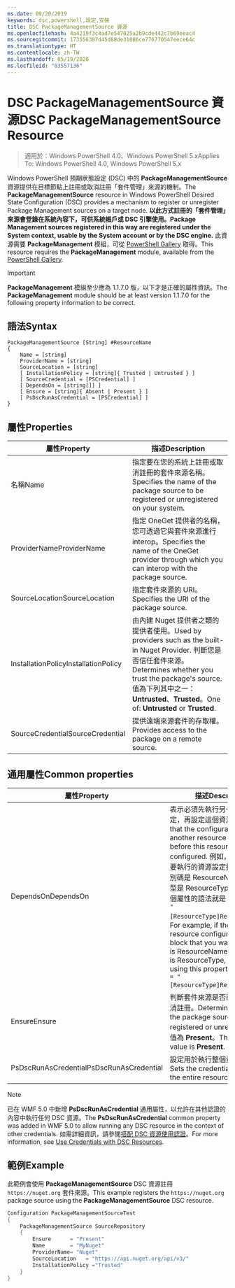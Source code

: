```yaml
---
ms.date: 09/20/2019
keywords: dsc,powershell,設定,安裝
title: DSC PackageManagementSource 資源
ms.openlocfilehash: 4a4219f3c4ad7e547025a2b9cde442c7b69eeac4
ms.sourcegitcommit: 173556307d45d88de31086ce776770547eece64c
ms.translationtype: HT
ms.contentlocale: zh-TW
ms.lasthandoff: 05/19/2020
ms.locfileid: "83557136"
---
```

# <a name="dsc-packagemanagementsource-resource"></a><span data-ttu-id="810b7-103">DSC PackageManagementSource 資源</span><span class="sxs-lookup"><span data-stu-id="810b7-103">DSC PackageManagementSource Resource</span></span>

> <span data-ttu-id="810b7-104">適用於：Windows PowerShell 4.0、Windows PowerShell 5.x</span><span class="sxs-lookup"><span data-stu-id="810b7-104">Applies To: Windows PowerShell 4.0, Windows PowerShell 5.x</span></span>

<span data-ttu-id="810b7-105">Windows PowerShell 預期狀態設定 (DSC) 中的 **PackageManagementSource** 資源提供在目標節點上註冊或取消註冊「套件管理」來源的機制。</span><span class="sxs-lookup"><span data-stu-id="810b7-105">The **PackageManagementSource** resource in Windows PowerShell Desired State Configuration (DSC) provides a mechanism to register or unregister Package Management sources on a target node.</span></span>
<span data-ttu-id="810b7-106">**以此方式註冊的「套件管理」來源會登錄在系統內容下，可供系統帳戶或 DSC 引擎使用。**</span><span class="sxs-lookup"><span data-stu-id="810b7-106">**Package Management sources registered in this way are registered under the System context, usable by the System account or by the DSC engine.**</span></span> <span data-ttu-id="810b7-107">此資源需要 **PackageManagement** 模組，可從 [PowerShell Gallery](https://PowerShellGallery.com) 取得。</span><span class="sxs-lookup"><span data-stu-id="810b7-107">This resource requires the **PackageManagement** module, available from the [PowerShell Gallery](https://PowerShellGallery.com).</span></span>

> [!IMPORTANT]
> <span data-ttu-id="810b7-108">**PackageManagement** 模組至少應為 1.1.7.0 版，以下才是正確的屬性資訊。</span><span class="sxs-lookup"><span data-stu-id="810b7-108">The **PackageManagement** module should be at least version 1.1.7.0 for the following property information to be correct.</span></span>

## <a name="syntax"></a><span data-ttu-id="810b7-109">語法</span><span class="sxs-lookup"><span data-stu-id="810b7-109">Syntax</span></span>

```Syntax
PackageManagementSource [String] #ResourceName
{
    Name = [string]
    ProviderName = [string]
    SourceLocation = [string]
    [ InstallationPolicy = [string]{ Trusted | Untrusted } ]
    [ SourceCredential = [PSCredential] ]
    [ DependsOn = [string[]] ]
    [ Ensure = [string]{ Absent | Present } ]
    [ PsDscRunAsCredential = [PSCredential] ]
}
```

## <a name="properties"></a><span data-ttu-id="810b7-110">屬性</span><span class="sxs-lookup"><span data-stu-id="810b7-110">Properties</span></span>

|<span data-ttu-id="810b7-111">屬性</span><span class="sxs-lookup"><span data-stu-id="810b7-111">Property</span></span> |<span data-ttu-id="810b7-112">描述</span><span class="sxs-lookup"><span data-stu-id="810b7-112">Description</span></span> |
|---|---|
|<span data-ttu-id="810b7-113">名稱</span><span class="sxs-lookup"><span data-stu-id="810b7-113">Name</span></span> |<span data-ttu-id="810b7-114">指定要在您的系統上註冊或取消註冊的套件來源名稱。</span><span class="sxs-lookup"><span data-stu-id="810b7-114">Specifies the name of the package source to be registered or unregistered on your system.</span></span> |
|<span data-ttu-id="810b7-115">ProviderName</span><span class="sxs-lookup"><span data-stu-id="810b7-115">ProviderName</span></span> |<span data-ttu-id="810b7-116">指定 OneGet 提供者的名稱，您可透過它與套件來源進行 interop。</span><span class="sxs-lookup"><span data-stu-id="810b7-116">Specifies the name of the OneGet provider through which you can interop with the package source.</span></span> |
|<span data-ttu-id="810b7-117">SourceLocation</span><span class="sxs-lookup"><span data-stu-id="810b7-117">SourceLocation</span></span> |<span data-ttu-id="810b7-118">指定套件來源的 URI。</span><span class="sxs-lookup"><span data-stu-id="810b7-118">Specifies the URI of the package source.</span></span> |
|<span data-ttu-id="810b7-119">InstallationPolicy</span><span class="sxs-lookup"><span data-stu-id="810b7-119">InstallationPolicy</span></span> |<span data-ttu-id="810b7-120">由內建 Nuget 提供者之類的提供者使用。</span><span class="sxs-lookup"><span data-stu-id="810b7-120">Used by providers such as the built-in Nuget Provider.</span></span> <span data-ttu-id="810b7-121">判斷您是否信任套件來源。</span><span class="sxs-lookup"><span data-stu-id="810b7-121">Determines whether you trust the package's source.</span></span> <span data-ttu-id="810b7-122">值為下列其中之一：**Untrusted**、**Trusted**。</span><span class="sxs-lookup"><span data-stu-id="810b7-122">One of: **Untrusted** or **Trusted**.</span></span> |
|<span data-ttu-id="810b7-123">SourceCredential</span><span class="sxs-lookup"><span data-stu-id="810b7-123">SourceCredential</span></span> |<span data-ttu-id="810b7-124">提供遠端來源套件的存取權。</span><span class="sxs-lookup"><span data-stu-id="810b7-124">Provides access to the package on a remote source.</span></span> |

## <a name="common-properties"></a><span data-ttu-id="810b7-125">通用屬性</span><span class="sxs-lookup"><span data-stu-id="810b7-125">Common properties</span></span>

|<span data-ttu-id="810b7-126">屬性</span><span class="sxs-lookup"><span data-stu-id="810b7-126">Property</span></span> |<span data-ttu-id="810b7-127">描述</span><span class="sxs-lookup"><span data-stu-id="810b7-127">Description</span></span> |
|---|---|
|<span data-ttu-id="810b7-128">DependsOn</span><span class="sxs-lookup"><span data-stu-id="810b7-128">DependsOn</span></span> |<span data-ttu-id="810b7-129">表示必須先執行另一個資源的設定，再設定這個資源。</span><span class="sxs-lookup"><span data-stu-id="810b7-129">Indicates that the configuration of another resource must run before this resource is configured.</span></span> <span data-ttu-id="810b7-130">例如，如果第一個想要執行的資源設定指令碼區塊識別碼是 ResourceName，而其類型是 ResourceType，則使用這個屬性的語法就是 `DependsOn = "[ResourceType]ResourceName"`。</span><span class="sxs-lookup"><span data-stu-id="810b7-130">For example, if the ID of the resource configuration script block that you want to run first is ResourceName and its type is ResourceType, the syntax for using this property is `DependsOn = "[ResourceType]ResourceName"`.</span></span> |
|<span data-ttu-id="810b7-131">Ensure</span><span class="sxs-lookup"><span data-stu-id="810b7-131">Ensure</span></span> |<span data-ttu-id="810b7-132">判斷套件來源是否已註冊或已取消註冊。</span><span class="sxs-lookup"><span data-stu-id="810b7-132">Determines whether the package source is to be registered or unregistered.</span></span> <span data-ttu-id="810b7-133">預設值為 **Present**。</span><span class="sxs-lookup"><span data-stu-id="810b7-133">The default value is **Present**.</span></span> |
|<span data-ttu-id="810b7-134">PsDscRunAsCredential</span><span class="sxs-lookup"><span data-stu-id="810b7-134">PsDscRunAsCredential</span></span> |<span data-ttu-id="810b7-135">設定用於執行整個資源的認證。</span><span class="sxs-lookup"><span data-stu-id="810b7-135">Sets the credential for running the entire resource as.</span></span> |

> [!NOTE]
> <span data-ttu-id="810b7-136">已在 WMF 5.0 中新增 **PsDscRunAsCredential** 通用屬性，以允許在其他認證的內容中執行任何 DSC 資源。</span><span class="sxs-lookup"><span data-stu-id="810b7-136">The **PsDscRunAsCredential** common property was added in WMF 5.0 to allow running any DSC resource in the context of other credentials.</span></span> <span data-ttu-id="810b7-137">如需詳細資訊，請參閱[搭配 DSC 資源使用認證](../../../configurations/runasuser.md)。</span><span class="sxs-lookup"><span data-stu-id="810b7-137">For more information, see [Use Credentials with DSC Resources](../../../configurations/runasuser.md).</span></span>

## <a name="example"></a><span data-ttu-id="810b7-138">範例</span><span class="sxs-lookup"><span data-stu-id="810b7-138">Example</span></span>

<span data-ttu-id="810b7-139">此範例會使用 **PackageManagementSource** DSC 資源註冊 `https://nuget.org` 套件來源。</span><span class="sxs-lookup"><span data-stu-id="810b7-139">This example registers the `https://nuget.org` package source using the **PackageManagementSource** DSC resource.</span></span>

```powershell
Configuration PackageManagementSourceTest
{
    PackageManagementSource SourceRepository
    {
        Ensure      = "Present"
        Name        = "MyNuget"
        ProviderName= "Nuget"
        SourceLocation   = "https://api.nuget.org/api/v3/"
        InstallationPolicy ="Trusted"
    }
}
```
